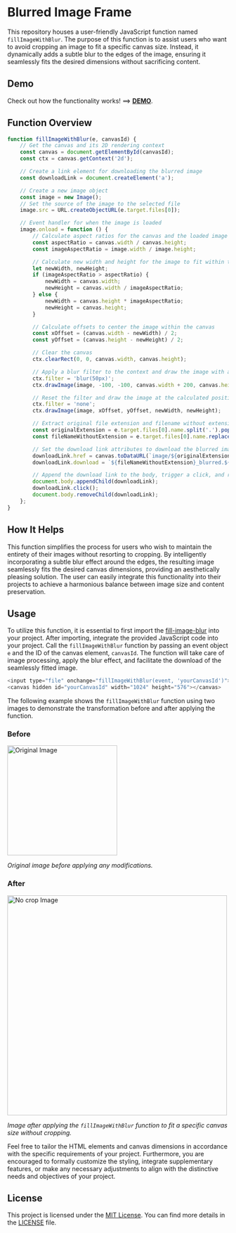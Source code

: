 # Blurred Image Frame

This repository houses a user-friendly JavaScript function named `fillImageWithBlur`. The purpose of this function is to
assist users who want to avoid cropping an image to fit a specific canvas size. Instead, it dynamically adds a subtle
blur to the edges of the image, ensuring it seamlessly fits the desired dimensions without sacrificing content.

## Demo
Check out how the functionality works! ==> [**DEMO**](https://resize-image-blur.netlify.app/).

## Function Overview

```javascript
function fillImageWithBlur(e, canvasId) {
    // Get the canvas and its 2D rendering context
    const canvas = document.getElementById(canvasId);
    const ctx = canvas.getContext('2d');

    // Create a link element for downloading the blurred image
    const downloadLink = document.createElement('a');

    // Create a new image object
    const image = new Image();
    // Set the source of the image to the selected file
    image.src = URL.createObjectURL(e.target.files[0]);

    // Event handler for when the image is loaded
    image.onload = function () {
        // Calculate aspect ratios for the canvas and the loaded image
        const aspectRatio = canvas.width / canvas.height;
        const imageAspectRatio = image.width / image.height;

        // Calculate new width and height for the image to fit within the canvas while maintaining aspect ratio
        let newWidth, newHeight;
        if (imageAspectRatio > aspectRatio) {
            newWidth = canvas.width;
            newHeight = canvas.width / imageAspectRatio;
        } else {
            newWidth = canvas.height * imageAspectRatio;
            newHeight = canvas.height;
        }

        // Calculate offsets to center the image within the canvas
        const xOffset = (canvas.width - newWidth) / 2;
        const yOffset = (canvas.height - newHeight) / 2;

        // Clear the canvas
        ctx.clearRect(0, 0, canvas.width, canvas.height);

        // Apply a blur filter to the context and draw the image with a margin
        ctx.filter = 'blur(50px)';
        ctx.drawImage(image, -100, -100, canvas.width + 200, canvas.height + 200);

        // Reset the filter and draw the image at the calculated position and size
        ctx.filter = 'none';
        ctx.drawImage(image, xOffset, yOffset, newWidth, newHeight);

        // Extract original file extension and filename without extension
        const originalExtension = e.target.files[0].name.split('.').pop();
        const fileNameWithoutExtension = e.target.files[0].name.replace(/\.[^/.]+$/, '');

        // Set the download link attributes to download the blurred image
        downloadLink.href = canvas.toDataURL(`image/${originalExtension}`);
        downloadLink.download = `${fileNameWithoutExtension}_blurred.${originalExtension}`;

        // Append the download link to the body, trigger a click, and remove it
        document.body.appendChild(downloadLink);
        downloadLink.click();
        document.body.removeChild(downloadLink);
    };
}
```

## How It Helps

This function simplifies the process for users who wish to maintain the entirety of their images without resorting to
cropping. By intelligently incorporating a subtle blur effect around the edges, the resulting image seamlessly fits the
desired canvas dimensions, providing an aesthetically pleasing solution. The user can easily integrate this
functionality into their projects to achieve a harmonious balance between image size and content preservation.

## Usage

To utilize this function, it is essential to first import
the [fill-image-blur](https://github.com/vascabarkapa/blurred-image-frame/blob/main/index.js) into your project. After importing, integrate the provided JavaScript code into your project. Call
the `fillImageWithBlur` function by passing an event object `e` and the ID of the canvas element, `canvasId`. The
function will take care of image processing, apply the blur effect, and facilitate the download of the seamlessly fitted
image.

```javascript
<input type="file" onchange="fillImageWithBlur(event, 'yourCanvasId')">
<canvas hidden id="yourCanvasId" width="1024" height="576"></canvas>
```

The following example shows the `fillImageWithBlur` function using two images to demonstrate the transformation before and after applying the function.

### Before

<img src="https://i.ibb.co/ZhtZtDS/football-women.jpg" alt="Original Image" width="250px">

*Original image before applying any modifications.*

### After

<img src="https://i.ibb.co/XWDSqkV/football-women-blurred.png" alt="No crop Image" width="500px">

*Image after applying the `fillImageWithBlur` function to fit a specific canvas size without cropping.*

Feel free to tailor the HTML elements and canvas dimensions in accordance with the specific requirements of your
project. Furthermore, you are encouraged to formally customize the styling, integrate supplementary features, or make
any necessary adjustments to align with the distinctive needs and objectives of your project.

## License

This project is licensed under the [MIT License](LICENSE). You can find more details in the [LICENSE](LICENSE) file.
